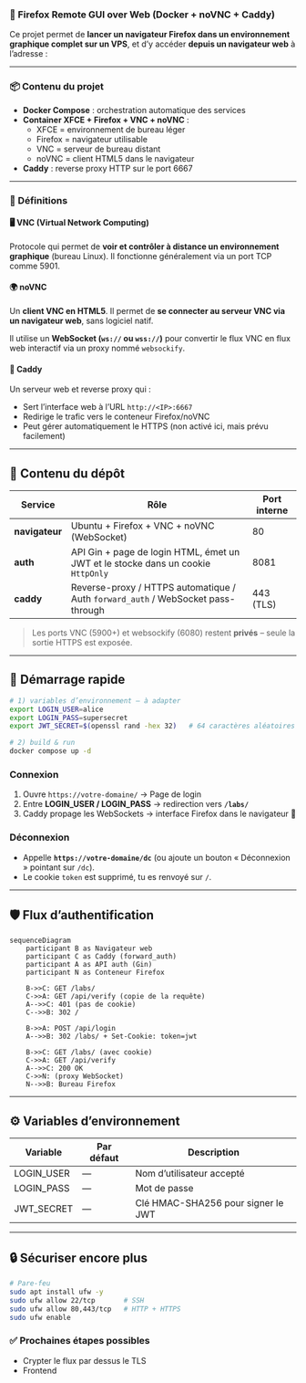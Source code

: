 ### 🦊 Firefox Remote GUI over Web (Docker + noVNC + Caddy)

Ce projet permet de **lancer un navigateur Firefox dans un environnement graphique complet sur un VPS**, et d’y accéder **depuis un navigateur web** à l’adresse :

---

### 📦 Contenu du projet

- **Docker Compose** : orchestration automatique des services
- **Container XFCE + Firefox + VNC + noVNC** :
  - XFCE = environnement de bureau léger
  - Firefox = navigateur utilisable
  - VNC = serveur de bureau distant
  - noVNC = client HTML5 dans le navigateur
- **Caddy** : reverse proxy HTTP sur le port 6667

---

### 🧠 Définitions

#### 🖥️ VNC (Virtual Network Computing)

Protocole qui permet de **voir et contrôler à distance un environnement graphique** (bureau Linux). Il fonctionne généralement via un port TCP comme 5901.

#### 🌍 noVNC

Un **client VNC en HTML5**. Il permet de **se connecter au serveur VNC via un navigateur web**, sans logiciel natif.

Il utilise un **WebSocket (```ws://``` ou ```wss://```)** pour convertir le flux VNC en flux web interactif via un proxy nommé ```websockify```.

#### 🧰 Caddy

Un serveur web et reverse proxy qui :

- Sert l’interface web à l’URL ```http://<IP>:6667```  
- Redirige le trafic vers le conteneur Firefox/noVNC  
- Peut gérer automatiquement le HTTPS (non activé ici, mais prévu facilement)  

---

## 📂 Contenu du dépôt

| Service              | Rôle                                                                                 | Port interne |
|----------------------|--------------------------------------------------------------------------------------|--------------|
| **navigateur**       | Ubuntu + Firefox + VNC + noVNC (WebSocket)                                            | 80           |
| **auth**             | API Gin + page de login HTML, émet un JWT et le stocke dans un cookie ```HttpOnly``` | 8081         |
| **caddy**            | Reverse-proxy / HTTPS automatique / Auth ```forward_auth``` / WebSocket pass-through  | 443 (TLS)    |

> Les ports VNC (5900+) et websockify (6080) restent **privés** – seule la sortie HTTPS est exposée.

---

## 🚀 Démarrage rapide

```bash
# 1) variables d’environnement – à adapter
export LOGIN_USER=alice
export LOGIN_PASS=supersecret
export JWT_SECRET=$(openssl rand -hex 32)   # 64 caractères aléatoires

# 2) build & run
docker compose up -d
```

### Connexion

1. Ouvre ```https://votre-domaine/``` → Page de login  
2. Entre **LOGIN_USER / LOGIN_PASS** → redirection vers **```/labs/```**  
3. Caddy propage les WebSockets → interface Firefox dans le navigateur 🎉  

### Déconnexion

- Appelle **```https://votre-domaine/dc```** (ou ajoute un bouton « Déconnexion » pointant sur ```/dc```).  
- Le cookie ```token``` est supprimé, tu es renvoyé sur ```/```.

---

## 🛡️ Flux d’authentification

```mermaid
sequenceDiagram
    participant B as Navigateur web
    participant C as Caddy (forward_auth)
    participant A as API auth (Gin)
    participant N as Conteneur Firefox

    B->>C: GET /labs/
    C->>A: GET /api/verify (copie de la requête)
    A-->>C: 401 (pas de cookie)
    C-->>B: 302 /

    B->>A: POST /api/login
    A-->>B: 302 /labs/ + Set-Cookie: token=jwt

    B->>C: GET /labs/ (avec cookie)
    C->>A: GET /api/verify
    A-->>C: 200 OK
    C->>N: (proxy WebSocket)
    N-->>B: Bureau Firefox
```

---

## ⚙️ Variables d’environnement

| Variable   | Par défaut | Description                                                    |
|------------|-----------|----------------------------------------------------------------|
| LOGIN_USER | —         | Nom d’utilisateur accepté                                      |
| LOGIN_PASS | —         | Mot de passe                                                   |
| JWT_SECRET | —         | Clé HMAC-SHA256 pour signer le JWT                             |

---

## 🔒 Sécuriser encore plus

```bash
# Pare-feu
sudo apt install ufw -y
sudo ufw allow 22/tcp       # SSH
sudo ufw allow 80,443/tcp   # HTTP + HTTPS
sudo ufw enable
```

### ✅ Prochaines étapes possibles

- Crypter le flux par dessus le TLS
- Frontend
